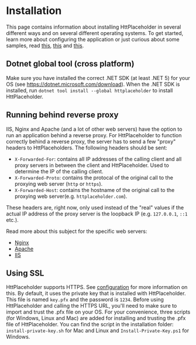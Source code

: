 # Installation

This page contains information about installing HttPlaceholder in several different ways and on several different operating systems. To get started, learn more about configuring the application or just curious about some samples, read [this](GETTING-STARTED.md), [this](CONFIG.md)  and [this](SAMPLES.md).

## Dotnet global tool (cross platform)

Make sure you have installed the correct .NET SDK (at least .NET 5) for your OS (see https://dotnet.microsoft.com/download). When the .NET SDK is installed, run `dotnet tool install --global httplaceholder` to install HttPlaceholder.

## Running behind reverse proxy

IIS, Nginx and Apache (and a lot of other web servers) have the option to run an application behind a reverse proxy. For HttPlaceholder to function correctly behind a reverse proxy, the server has to send a few "proxy" headers to HttPlaceholders. The following headers should be sent:

- `X-Forwarded-For`: contains all IP addresses of the calling client and all proxy servers in between the client and HttPlaceholder. Used to determine the IP of the calling client.
- `X-Forwarded-Proto`: contains the protocal of the original call to the proxying web server (`http` or `https`).
- `X-Forwarded-Host`: contains the hostname of the original call to the proxying web server(e.g. `httplaceholder.com`).

These headers are, right now, only used instead of the "real" values if the actual IP address of the proxy server is the loopback IP (e.g. `127.0.0.1`, `::1` etc.).

Read more about this subject for the specific web servers:
- [Nginx](https://www.nginx.com/resources/wiki/start/topics/examples/forwarded/)
- [Apache](https://httpd.apache.org/docs/2.4/mod/mod_proxy.html)
- [IIS](https://blogs.msdn.microsoft.com/webapps/2018/09/05/how-to-log-client-ip-when-iis-is-load-balanced-the-x-forwarded-for-header-xff/)

## Using SSL

HttPlaceholder supports HTTPS. See [configuration](CONFIG.md) for more information on this. By default, it uses the private key that is installed with HttPlaceholder. This file is named `key.pfx` and the password is `1234`. Before using HttPlaceholder and calling the HTTPS URL, you'll need to make sure to import and trust the .pfx file on your OS. For your convenience, three scripts (for Windows, Linux and Mac) are added for installing and trusting the .pfx file of HttPlaceholder. You can find the script in the installation folder: `install-private-key.sh` for Mac and Linux and `Install-Private-Key.ps1` for Windows.